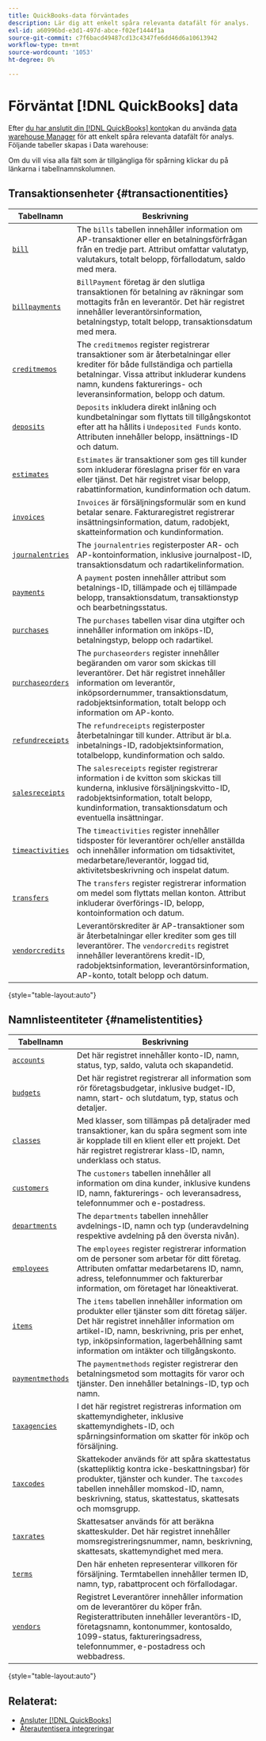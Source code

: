 ```yaml
---
title: QuickBooks-data förväntades
description: Lär dig att enkelt spåra relevanta datafält för analys.
exl-id: a60996bd-e3d1-497d-abce-f02ef1444f1a
source-git-commit: c7f6bacd49487cd13c4347fe6dd46d6a10613942
workflow-type: tm+mt
source-wordcount: '1053'
ht-degree: 0%

---
```


# Förväntat [!DNL QuickBooks] data

Efter [du har anslutit din [!DNL QuickBooks] konto](../../../data-analyst/importing-data/integrations/quickbooks.md)kan du använda [data warehouse Manager](../../../data-analyst/data-warehouse-mgr/tour-dwm.md) för att enkelt spåra relevanta datafält för analys. Följande tabeller skapas i Data warehouse:

Om du vill visa alla fält som är tillgängliga för spårning klickar du på länkarna i tabellnamnskolumnen.

## Transaktionsenheter {#transactionentities}

| **Tabellnamn** | **Beskrivning** |
|-----|-----|
| [`bill`](https://developer.intuit.com/app/developer/qbo/docs/api/accounting/all-entities/Bill) | The `bills` tabellen innehåller information om AP-transaktioner eller en betalningsförfrågan från en tredje part. Attribut omfattar valutatyp, valutakurs, totalt belopp, förfallodatum, saldo med mera. |
| [`billpayments`](https://developer.intuit.com/app/developer/qbo/docs/api/accounting/all-entities/BillPayment) | `BillPayment` företag är den slutliga transaktionen för betalning av räkningar som mottagits från en leverantör. Det här registret innehåller leverantörsinformation, betalningstyp, totalt belopp, transaktionsdatum med mera. |
| [`creditmemos`](https://developer.intuit.com/app/developer/qbo/docs/api/accounting/all-entities/CreditMemo) | The `creditmemos` register registrerar transaktioner som är återbetalningar eller krediter för både fullständiga och partiella betalningar. Vissa attribut inkluderar kundens namn, kundens fakturerings- och leveransinformation, belopp och datum. |
| [`deposits`](https://developer.intuit.com/app/developer/qbo/docs/api/accounting/all-entities/Deposit) | `Deposits` inkludera direkt inlåning och kundbetalningar som flyttats till tillgångskontot efter att ha hållits i `Undeposited Funds` konto. Attributen innehåller belopp, insättnings-ID och datum. |
| [`estimates`](https://developer.intuit.com/app/developer/qbo/docs/api/accounting/all-entities/Estimate) | `Estimates` är transaktioner som ges till kunder som inkluderar föreslagna priser för en vara eller tjänst. Det här registret visar belopp, rabattinformation, kundinformation och datum. |
| [`invoices`](https://developer.intuit.com/app/developer/qbo/docs/api/accounting/all-entities/Invoice) | `Invoices` är försäljningsformulär som en kund betalar senare. Fakturaregistret registrerar insättningsinformation, datum, radobjekt, skatteinformation och kundinformation. |
| [`journalentries`](https://developer.intuit.com/app/developer/qbo/docs/api/accounting/all-entities/JournalEntry) | The `journalentries` registerposter AR- och AP-kontoinformation, inklusive journalpost-ID, transaktionsdatum och radartikelinformation. |
| [`payments`](https://developer.intuit.com/app/developer/qbo/docs/api/accounting/all-entities/Payment) | A `payment` posten innehåller attribut som betalnings-ID, tillämpade och ej tillämpade belopp, transaktionsdatum, transaktionstyp och bearbetningsstatus. |
| [`purchases`](https://developer.intuit.com/app/developer/qbo/docs/api/accounting/all-entities/Purchase) | The `purchases` tabellen visar dina utgifter och innehåller information om inköps-ID, betalningstyp, belopp och radartikel. |
| [`purchaseorders`](https://developer.intuit.com/app/developer/qbo/docs/api/accounting/all-entities/PurchaseOrder) | The `purchaseorders` register innehåller begäranden om varor som skickas till leverantörer. Det här registret innehåller information om leverantör, inköpsordernummer, transaktionsdatum, radobjektsinformation, totalt belopp och information om AP-konto. |
| [`refundreceipts`](https://developer.intuit.com/app/developer/qbo/docs/api/accounting/all-entities/RefundReceipt) | The `refundreceipts` registerposter återbetalningar till kunder. Attribut är bl.a. inbetalnings-ID, radobjektsinformation, totalbelopp, kundinformation och saldo. |
| [`salesreceipts`](https://developer.intuit.com/app/developer/qbo/docs/api/accounting/all-entities/SalesReceipt) | The `salesreceipts` register registrerar information i de kvitton som skickas till kunderna, inklusive försäljningskvitto-ID, radobjektsinformation, totalt belopp, kundinformation, transaktionsdatum och eventuella insättningar. |
| [`timeactivities`](https://developer.intuit.com/app/developer/qbo/docs/api/accounting/all-entities/TimeActivity) | The `timeactivities` register innehåller tidsposter för leverantörer och/eller anställda och innehåller information om tidsaktivitet, medarbetare/leverantör, loggad tid, aktivitetsbeskrivning och inspelat datum. |
| [`transfers`](https://developer.intuit.com/app/developer/qbo/docs/api/accounting/all-entities/Transfer) | The `transfers` register registrerar information om medel som flyttats mellan konton. Attribut inkluderar överförings-ID, belopp, kontoinformation och datum. |
| [`vendorcredits`](https://developer.intuit.com/app/developer/qbo/docs/api/accounting/all-entities/VendorCredit) | Leverantörskrediter är AP-transaktioner som är återbetalningar eller krediter som ges till leverantörer. The `vendorcredits` registret innehåller leverantörens kredit-ID, radobjektsinformation, leverantörsinformation, AP-konto, totalt belopp och datum. |

{style="table-layout:auto"}

## Namnlisteentiteter {#namelistentities}

| **Tabellnamn** | **Beskrivning** |
|-----|-----|
| [`accounts`](https://developer.intuit.com/app/developer/qbo/docs/api/accounting/all-entities/Account) | Det här registret innehåller konto-ID, namn, status, typ, saldo, valuta och skapandetid. |
| [`budgets`](https://developer.intuit.com/app/developer/qbo/docs/api/accounting/all-entities/Budget) | Det här registret registrerar all information som rör företagsbudgetar, inklusive budget-ID, namn, start- och slutdatum, typ, status och detaljer. |
| [`classes`](https://developer.intuit.com/app/developer/qbo/docs/api/accounting/all-entities/Class) | Med klasser, som tillämpas på detaljrader med transaktioner, kan du spåra segment som inte är kopplade till en klient eller ett projekt. Det här registret registrerar klass-ID, namn, underklass och status. |
| [`customers`](https://developer.intuit.com/app/developer/qbo/docs/api/accounting/all-entities/Customer) | The `customers` tabellen innehåller all information om dina kunder, inklusive kundens ID, namn, fakturerings- och leveransadress, telefonnummer och e-postadress. |
| [`departments`](https://developer.intuit.com/app/developer/qbo/docs/api/accounting/all-entities/Department) | The `departments` tabellen innehåller avdelnings-ID, namn och typ (underavdelning respektive avdelning på den översta nivån). |
| [`employees`](https://developer.intuit.com/app/developer/qbo/docs/api/accounting/all-entities/Employee) | The `employees` register registrerar information om de personer som arbetar för ditt företag. Attributen omfattar medarbetarens ID, namn, adress, telefonnummer och fakturerbar information, om företaget har löneaktiverat. |
| [`items`](https://developer.intuit.com/app/developer/qbo/docs/api/accounting/all-entities/Item) | The `items` tabellen innehåller information om produkter eller tjänster som ditt företag säljer. Det här registret innehåller information om artikel-ID, namn, beskrivning, pris per enhet, typ, inköpsinformation, lagerbehållning samt information om intäkter och tillgångskonto. |
| [`paymentmethods`](https://developer.intuit.com/app/developer/qbo/docs/api/accounting/all-entities/PaymentMethod) | The `paymentmethods` register registrerar den betalningsmetod som mottagits för varor och tjänster. Den innehåller betalnings-ID, typ och namn. |
| [`taxagencies`](https://developer.intuit.com/app/developer/qbo/docs/api/accounting/all-entities/TaxAgency) | I det här registret registreras information om skattemyndigheter, inklusive skattemyndighets-ID, och spårningsinformation om skatter för inköp och försäljning. |
| [`taxcodes`](https://developer.intuit.com/app/developer/qbo/docs/api/accounting/all-entities/TaxCode) | Skattekoder används för att spåra skattestatus (skattepliktig kontra icke-beskattningsbar) för produkter, tjänster och kunder. The `taxcodes` tabellen innehåller momskod-ID, namn, beskrivning, status, skattestatus, skattesats och momsgrupp. |
| [`taxrates`](https://developer.intuit.com/app/developer/qbo/docs/api/accounting/all-entities/TaxRate) | Skattesatser används för att beräkna skatteskulder. Det här registret innehåller momsregistreringsnummer, namn, beskrivning, skattesats, skattemyndighet med mera. |
| [`terms`](https://developer.intuit.com/app/developer/qbo/docs/api/accounting/all-entities/Term) | Den här enheten representerar villkoren för försäljning. Termtabellen innehåller termen ID, namn, typ, rabattprocent och förfallodagar. |
| [`vendors`](https://developer.intuit.com/app/developer/qbo/docs/api/accounting/all-entities/Vendor) | Registret Leverantörer innehåller information om de leverantörer du köper från. Registerattributen innehåller leverantörs-ID, företagsnamn, kontonummer, kontosaldo, 1099-status, faktureringsadress, telefonnummer, e-postadress och webbadress. |

{style="table-layout:auto"}

## Relaterat:

* [Ansluter [!DNL QuickBooks]](../integrations/quickbooks.md)
* [Återautentisera integreringar](https://experienceleague.adobe.com/docs/commerce-knowledge-base/kb/how-to/mbi-reauthenticating-integrations.html)
